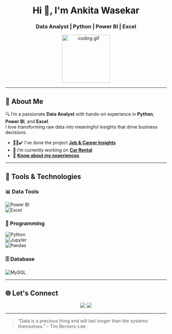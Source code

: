 <h1 align="center">Hi 👋, I'm Ankita Wasekar</h1>
<h3 align="center">Data Analyst | Python | Power BI | Excel</h3>

<p align="center">
  <img src="https://media.giphy.com/media/QssGEmpkyEOhBCb7e1/giphy.gif" width="150px" alt="coding gif" />
</p>

---

## 💼 About Me

🔍 I’m a passionate **Data Analyst** with hands-on experience in **Python**, **Power BI**, and **Excel**.  
I love transforming raw data into meaningful insights that drive business decisions.

- 👩‍💻✔️ I’ve done the project [**Job & Career Insights**](https://github.com/AnkitaWasekar2/Job-Career-Insights)  
- 🔭 I’m currently working on [**Car Rental**](https://github.com/AnkitaWasekar2/Car-Rental-Analysis)  
- 📄 [**Know about my experiences**](https://drive.google.com/file/d/13vtEhNjIJ-qxr1dXhOiC60SJfE5Rhd9l/view?usp=sharing)

---

## 🚀 Tools & Technologies

### 📊 Data Tools  
![Power BI](https://img.shields.io/badge/-Power%20BI-F2C811?style=for-the-badge&logo=powerbi&logoColor=000)  
![Excel](https://img.shields.io/badge/-Excel-217346?style=for-the-badge&logo=microsoft-excel&logoColor=white)

### 🐍 Programming  
![Python](https://img.shields.io/badge/-Python-3776AB?style=for-the-badge&logo=python&logoColor=white)  
![Jupyter](https://img.shields.io/badge/-Jupyter-F37626?style=for-the-badge&logo=jupyter&logoColor=white)  
![Pandas](https://img.shields.io/badge/-Pandas-150458?style=for-the-badge&logo=pandas&logoColor=white)

### 🗄️ Database  
![MySQL](https://img.shields.io/badge/-MySQL-005C84?style=for-the-badge&logo=mysql&logoColor=white)

---

## 🌐 Let's Connect

<p align="center">
  <a href="mailto:ankitawasekar08965@gmail.com"><img src="https://img.shields.io/badge/Gmail-D14836?style=for-the-badge&logo=gmail&logoColor=white" /></a>
  <a href="http://www.linkedin.com/in/ankita-wasekar25"><img src="https://img.shields.io/badge/LinkedIn-0A66C2?style=for-the-badge&logo=linkedin&logoColor=white" /></a>
</p>

---

> “Data is a precious thing and will last longer than the systems themselves.” – Tim Berners-Lee
